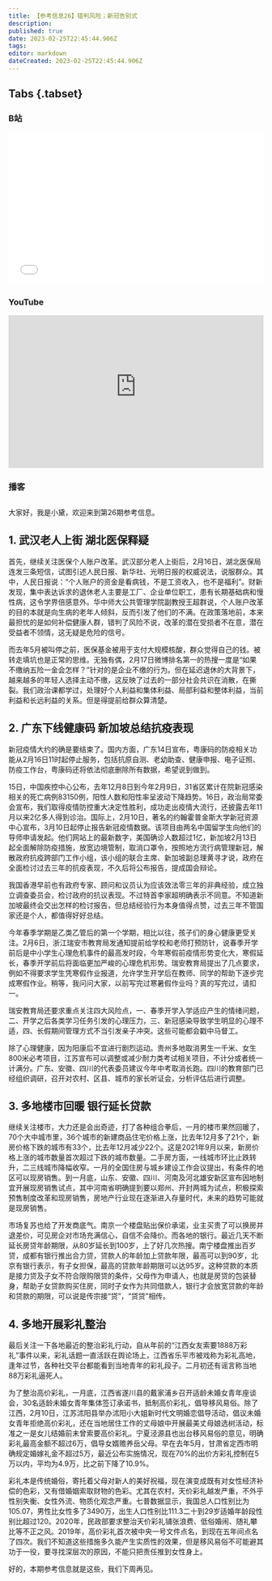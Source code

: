 ```yaml
---
title: 【参考信息26】错判风险；新冠告别式
description: 
published: true
date: 2023-02-25T22:45:44.906Z
tags: 
editor: markdown
dateCreated: 2023-02-25T22:45:44.906Z
---
```


## Tabs {.tabset}
### B站
<div style="position: relative; padding: 30% 45%;">
<iframe style="position: absolute; width: 100%; height: 100%; left: 0; top: 0;" src="//player.bilibili.com/player.html?&bvid=BV1uY411v7BW&page=1&as_wide=1&high_quality=1&danmaku=1&autoplay=0" scrolling="no" border="0" frameborder="no" framespacing="0" allowfullscreen="true"></iframe>
</div>

### YouTube
<div style="position: relative; padding: 30% 45%;">
<iframe style="position: absolute; top: 0; left: 0; width: 100%; height: 100%;" src="https://www.youtube-nocookie.com/embed/Iphbb73AUUM" title="YouTube video player" frameborder="0" allow="accelerometer; autoplay; clipboard-write; encrypted-media; gyroscope; picture-in-picture" allowfullscreen></iframe>
</div>
  
### 播客
<div class="podcast-player"></div>

## 

大家好，我是小黛，欢迎来到第26期参考信息。

## 1. 武汉老人上街 湖北医保释疑

首先，继续关注医保个人账户改革。武汉部分老人上街后，2月16日，湖北医保局连发三条短信，试图引述人民日报、新华社、光明日报的权威说法，说服群众。其中，人民日报说：“个人账户的资金是看病钱，不是工资收入，也不是福利”。财新发现，集中表达诉求的退休老人主要是工厂、企业单位职工，患有长期基础病和慢性病，这令学界倍感意外。华中师大公共管理学院副教授王超群说，个人账户改革的目的本就是向生病的老年人倾斜，反而引发了他们的不满。在政策落地前，本来最担忧的是如何补偿健康人群，错判了风险不说，改革的潜在受损者不在意，潜在受益者不领情，这无疑是危险的信号。

而去年5月被叫停之前，医保基金被用于支付大规模核酸，群众觉得自己的钱。被转走填坑也是正常的思维。无独有偶，2月17日微博排名第一的热搜一度是“如果不缴纳五险一金会怎样？”针对的是企业不缴的行为。但在延迟退休的大背景下，越来越多的年轻人选择主动不缴，这反映了过去的一部分社会共识在消散，在撕裂。我们政治课都学过，处理好个人利益和集体利益、局部利益和整体利益，当前利益和长远利益的关系。但是得提前给群众算清楚。

## 2. 广东下线健康码 新加坡总结抗疫表现

新冠疫情大约的确是要结束了。国内方面，广东14日宣布，粤康码的防疫相关功能从2月16日11时起停止服务，包括抗原自测、老幼助查、健康申报、电子证照、防疫工作台，粤康码还将依法彻底删除所有数据，希望说到做到。

15日，中国疾控中心公布，去年12月8日到今年2月9日，31省区累计在院新冠感染相关的死亡病例83150例，阳性人数和阳性率呈波动下降趋势。16日，政治局常委会宣布，我们取得疫情防控重大决定性胜利，成功走出疫情大流行，还披露去年11月以来2亿多人得到诊治。国际上，2月10日，著名的约翰霍普金斯大学新冠资源中心宣布，3月10日起停止报告新冠疫情数据。该项目由两名中国留学生向他们的导师申请发起。他们网站上的最新数字，美国确诊人数超过1亿，新加坡2月13日起全面解除防疫措施，放宽边境管制，取消口罩令，按照地方流行病管理新冠，解散政府抗疫跨部门工作小组，该小组的联合主席、新加坡副总理黄寻才说，政府在全面检讨过去三年的抗疫表现，不久后将公布报告，提成国会辩论。

我国香港早前也有政府专家、顾问和议员认为应该效法零三年的非典经验，成立独立调查委员会，检讨政府的抗议表现。不过特首李家超明确表示不同意。不知道新加坡最终会交出怎样的检讨报告，但总结经验行为本身值得点赞，过去三年不管国家还是个人，都值得好好总结。

今年春季学期是乙类乙管后的第一个学期，相比以往，孩子们的身心健康更受关注。2月6日，浙江瑞安市教育局发通知提前给学校和老师打预防针，说春季开学前后是中小学生心理危机事件的最高发时段，今年寒假前疫情形势变化大，寒假延长，春季开学前后将面临更加严峻的心理危机形势。瑞安教育局提出了几点要求，例如不得要求学生凭寒假作业报道，允许学生开学后在教师、同学的帮助下逐步完成寒假作业。稍等，我问问大家，以前写完过寒暑假作业吗？真的写完过，请扣一。

瑞安教育局还要求重点关注四大风险点，一、春季开学入学适应产生的情绪问题，二、开学之后各类学习任务引发的心理压力，三、新冠感染导致学生明显的心理不适，四、长假期间管理方式不当引发亲子冲突。这些可能都会戳中马督工。

除了心理健康，因为阳康后不宜进行剧烈运动。贵州多地取消男生一千米、女生800米必考项目，江苏宣布可以调整或减少耐力类考试相关项目，不计分或者统一计满分。广东、安徽、四川的代表委员建议今年中考取消长跑。四川的教育部门已经组织调研，召开对农村、区县、城市的家长听证会，分析评估后进行调整。

## 3. 多地楼市回暖 银行延长贷款

继续关注楼市，大力还是会出奇迹，打了各种组合拳后，一月的楼市果然回暖了，70个大中城市里，36个城市的新建商品住宅价格上涨，比去年12月多了21个，新房价格下跌的城市有33个，比去年12月减少22个。这是2021年9月以来，新房价格上涨的城市数量首次超过下跌的城市数量。二手房方面，一线城市环比止跌转升，二三线城市降幅收窄。一月的全国住房与城乡建设工作会议提出，有条件的地区可以现房销售。到一月底，山东、安徽、四川、河南及河北雄安新区宣布因地制宜开展现房销售试点，其中河南省明确提到要以郑州、开封两城为试点，积极探索预售制度改革和现房销售，房地产行业现在逐渐进入存量时代，未来的趋势可能就是现房销售。

市场复苏也给了开发商底气。南京一个楼盘贴出保价承诺，业主买贵了可以换房并退差价，可见房企对市场充满信心，自信不会降价。而各地的银行。最近几天不断延长房贷年龄期限，从80岁延长到100岁，上了好几次热搜。南宁楼盘推出百岁贷，成都有银行推出合力贷，贷款人的年龄加上贷款年限，最高可以到90岁，北京有银行表示，有子女担保，最高的贷款年龄期限可以达95岁。这种贷款的本质是接力贷及子女不符合限购限贷的条件，父母作为申请人，也就是房贷的包装替身，帮助子女贷款购买住房，同时子女作为共同借款人，银行才会放宽贷款的年龄和贷款的期限，可以说是传宗接“贷”，“贷贷”相传。

## 4. 多地开展彩礼整治

最后关注一下各地最近的整治彩礼行动，自从年前的“江西女友索要1888万彩礼”事件以来，彩礼话题一直活跃在舆论场上，江西省乐平市被戏称为彩礼高地，逢年过节，各种社交平台都能看到当地青年的彩礼段子。二月初还有谣言称当地88万彩礼逼死人。

为了整治高价彩礼，一月底，江西省遂川县的戴家浦乡召开适龄未婚女青年座谈会，30名适龄未婚女青年集体签订承诺书，抵制高价彩礼，倡导移风易俗。除了江西，2月10日，江苏沭阳县举办沭阳小大姐新时代文明婚恋倡导活动，倡议未婚女青年拒绝高价彩礼，还在当地居住工作的丈母娘中开展最美丈母娘选树活动，标准之一是女儿结婚前未曾索要高价彩礼。宁夏泾源县也出台移风易俗的意见，明确彩礼最高金额不超过6万，倡导女婿赡养岳父母。早在去年5月，甘肃省定西市明确规定婚嫁礼金不超过5万，最近公布实施情况，现在70%的出价方彩礼控制在5万以内，平均为4.9万，比之前下降了10.9%。

彩礼本是传统婚俗，寄托着父母对新人的美好祝福，现在演变成既有对女性经济补偿的色彩，又有借婚姻索取财物的色彩。尤其在农村，天价彩礼越发严重，不外乎性别失衡、女性外流、物质化观念严重。七普数据显示，我国总人口性别比为105.07，男性比女性多了3490万，出生人口性别比111.3二十到29岁适婚年龄段性别比超过120。2020年，民政部要求整治天价彩礼铺张浪费、低俗婚闹、随礼攀比等不正之风。2019年，高价彩礼首次被中央一号文件点名，到现在五年间点名了四次。我们不知道这些措施多久能产生实质性的效果，但是移风易俗不可能避其功于一役，要寻找深层次的原因，不能只把责任推到女性身上。

好的，本期参考信息就是这些，我们下周再见。
